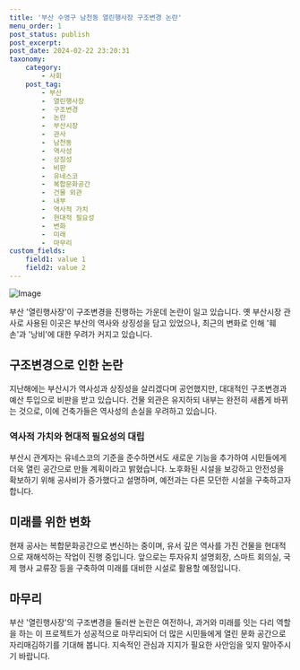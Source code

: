 ```yaml
---
title: '부산 수영구 남천동 열린행사장 구조변경 논란'
menu_order: 1
post_status: publish
post_excerpt: 
post_date: 2024-02-22 23:20:31
taxonomy:
    category:
        - 사회
    post_tag:
        - 부산
        -  열린행사장
        -  구조변경
        -  논란
        -  부산시장
        -  관사
        -  남천동
        -  역사성
        -  상징성
        -  비판
        -  유네스코
        -  복합문화공간
        -  건물 외관
        -  내부
        -  역사적 가치
        -  현대적 필요성
        -  변화
        -  미래
        -  마무리
custom_fields:
    field1: value 1
    field2: value 2
---
```


![Image](https://imgnews.pstatic.net/image/032/2024/02/22/0003280372_001_20240222060301081.jpg?type=w647)

부산 '열린행사장'이 구조변경을 진행하는 가운데 논란이 일고 있습니다. 옛 부산시장 관사로 사용된 이곳은 부산의 역사와 상징성을 담고 있었으나, 최근의 변화로 인해 '훼손'과 '낭비'에 대한 우려가 커지고 있습니다. 
## 구조변경으로 인한 논란
지난해에는 부산시가 역사성과 상징성을 살리겠다며 공언했지만, 대대적인 구조변경과 예산 투입으로 비판을 받고 있습니다. 건물 외관은 유지하되 내부는 완전히 새롭게 바뀌는 것으로, 이에 건축가들은 역사성의 손실을 우려하고 있습니다.
### 역사적 가치와 현대적 필요성의 대립
부산시 관계자는 유네스코의 기준을 준수하면서도 새로운 기능을 추가하여 시민들에게 더욱 열린 공간으로 만들 계획이라고 밝혔습니다. 노후화된 시설을 보강하고 안전성을 확보하기 위해 공사비가 증가했다고 설명하며, 예전과는 다른 모던한 시설을 구축하고자 합니다.
## 미래를 위한 변화
현재 공사는 복합문화공간으로 변신하는 중이며, 유서 깊은 역사를 가진 건물을 현대적으로 재해석하는 작업이 진행 중입니다. 앞으로는 투자유치 설명회장, 스마트 회의실, 국제 행사 교류장 등을 구축하여 미래를 대비한 시설로 활용할 예정입니다.
## 마무리
부산 '열린행사장'의 구조변경을 둘러싼 논란은 여전하나, 과거와 미래를 잇는 다리 역할을 하는 이 프로젝트가 성공적으로 마무리되어 더 많은 시민들에게 열린 문화 공간으로 자리매김하기를 기대해 봅니다. 지속적인 관심과 지지가 필요한 사안임을 잊지 말아주시기 바랍니다.
